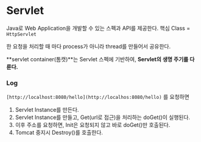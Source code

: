 # Servlet

Java로 Web Application을 개발할 수 있는 스펙과 API를 제공한다. 핵심 Class = `HttpServlet` 

한 요청을 처리할 때 마다 process가 아니라 thread를 만들어서 공유한다.

**servlet container(톰캣)**는 Servlet 스펙에 기반하여, **Servlet의 생명 주기를 다룬다.**



### Log

`[http://localhost:8080/hello](http://localhos:8080/hello)` 를 요청하면

1. Servlet Instance를 만든다.
2. Servlet Instance를 만들고, Get(url로 접근)을 처리하는 doGet()이 실행된다.
3. 이후 주소를 요청하면, Init은 요청되지 않고 바로 doGet()만 호출된다.
4. Tomcat 중지시 Destroy()를 호출한다.